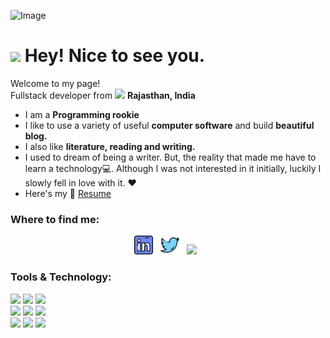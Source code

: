 ![Image](https://github.com/user-attachments/assets/b05ac3d9-c809-44bd-b27c-8fb61a9f83db)
<h1><img src="https://emojis.slackmojis.com/emojis/images/1531849430/4246/blob-sunglasses.gif?1531849430" width="30"/> Hey! Nice to see you.</h1>
<p>Welcome to my page! </br> Fullstack developer from <img src="https://cdn-icons-png.flaticon.com/512/14009/14009677.png" width="13"/> <b>Rajasthan, India</b>
<br />

- I am a **Programming rookie** 
- I like to use a variety of useful **computer software** and build  **beautiful blog.**
- I also like **literature, reading and writing.** 
- I used to dream of being a writer. But, the reality that made me have to learn a technology💻. Although I was not interested in it initially,
  luckily I slowly fell in love with it. ❤️
- Here's my 📝  <a href="https://drive.google.com/file/d/1a8NOzFGSkF9gYzQckvPqqoS-YXXE2_dC/view">Resume</a>

<div align='center'>
  <p align='center'>
    <h3 align="left">Where to find me:</h3>
    <a href="https://www.linkedin.com/in/abhishek-singh-03a6a6223"><img height="30" src="https://raw.githubusercontent.com/8bithemant/8bithemant/master/linkedin.png?raw=true"></a>&nbsp;&nbsp;
    <a href="https://twitter.com/immortal_as"><img height="30" src="https://raw.githubusercontent.com/8bithemant/8bithemant/master/twitter.png?raw=true"></a>&nbsp;&nbsp;
    <a href="mailto:immortalasr@gmail.com"><img height="30" src="https://th.bing.com/th/id/OIP.9sT4UWsRfFiy6vPydv3_-QHaHO?pid=ImgDet&rs=1"></a>&nbsp;&nbsp;
  </p>
</div>
                                             
 <!-- Your languages and tools. Be careful with the alignment. 
  You can use this sites to get logos: https://www.vectorlogo.zone or https://simpleicons.org/
  -->
  <h3 align="left">Tools & Technology:</h3>
                                             
  <code><img width="10%" src="https://www.vectorlogo.zone/logos/java/java-ar21.svg"></code>
  <code><img width="10%" src="https://www.vectorlogo.zone/logos/tailwindcss/tailwindcss-ar21.svg"></code>
  <code><img width="10%" src="https://www.vectorlogo.zone/logos/reactjs/reactjs-ar21.svg"></code>
    <br />
  <code><img width="10%" src="https://www.vectorlogo.zone/logos/firebase/firebase-ar21.svg"></code>
  <code><img width="10%" src="https://www.vectorlogo.zone/logos/mysql/mysql-ar21.svg"></code>
  <code><img width="10%" src="https://www.vectorlogo.zone/logos/javascript/javascript-ar21.svg"></code>
  <br />
  <code><img width="10%" src="https://www.vectorlogo.zone/logos/w3_html5/w3_html5-ar21.svg"></code>
  <code><img width="10%" src="https://www.vectorlogo.zone/logos/git-scm/git-scm-ar21.svg"></code>
  <code><img width="10%" src= "https://www.vectorlogo.zone/logos/mongodb/mongodb-ar21.svg"></code>
</p>
